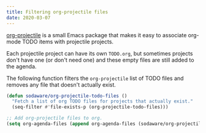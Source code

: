 ```yaml
---
title: Filtering org-projectile files
date: 2020-03-07
---
```


[org-projectile](https://github.com/IvanMalison/org-projectile/) is a small
Emacs package that makes it easy to associate org-mode TODO items with
projectile projects. 

Each projectile project can have its own `TODO.org`, but sometimes projects
don't have one (or don't need one) and these empty files are still added to the
agenda.

The following function filters the `org-projectile` list of TODO files and
removes any file that doesn't actually exist.

```lisp
(defun sodaware/org-projectile-todo-files () 
  "Fetch a list of org TODO files for projects that actually exist."
  (seq-filter #'file-exists-p (org-projectile-todo-files)))

;; Add org-projectile files to org.
(setq org-agenda-files (append org-agenda-files (sodaware/org-projectile-todo-files)))
```
